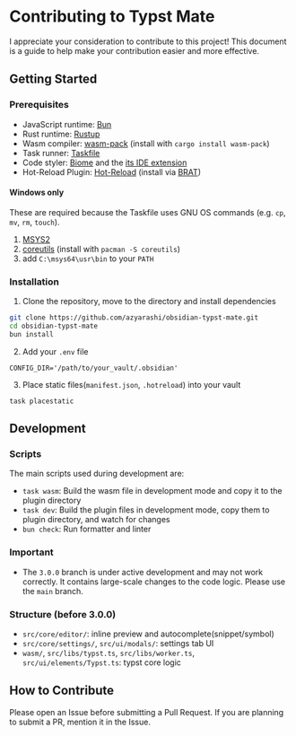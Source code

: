 # Contributing to Typst Mate

I appreciate your consideration to contribute to this project!
This document is a guide to help make your contribution easier and more effective.

## Getting Started

### Prerequisites

- JavaScript runtime: [Bun](https://bun.sh)
- Rust runtime: [Rustup](https://rustup.rs)
- Wasm compiler: [wasm-pack](https://drager.github.io/wasm-pack/) (install with `cargo install wasm-pack`)
- Task runner: [Taskfile](https://taskfile.dev)
- Code styler: [Biome](https://biomejs.dev/) and the [its IDE extension](https://biomejs.dev/guides/editors/first-party-extensions/)
- Hot-Reload Plugin: [Hot-Reload](https://github.com/pjeby/hot-reload) (install via [BRAT](https://obsidian.md/plugins?id=obsidian42-brat))

#### Windows only

These are required because the Taskfile uses GNU OS commands (e.g. `cp`, `mv`, `rm`, `touch`).
1. [MSYS2](https://www.msys2.org/)
2. [coreutils](https://packages.msys2.org/packages/coreutils) (install with `pacman -S coreutils`)
3. add `C:\msys64\usr\bin` to your `PATH`

### Installation

1. Clone the repository, move to the directory and install dependencies

```bash
git clone https://github.com/azyarashi/obsidian-typst-mate.git
cd obsidian-typst-mate
bun install
```

2. Add your `.env` file

```
CONFIG_DIR='/path/to/your_vault/.obsidian'
```

3. Place static files(`manifest.json`, `.hotreload`) into your vault

```
task placestatic
```

## Development

### Scripts

The main scripts used during development are:

- `task wasm`: Build the wasm file in development mode and copy it to the plugin directory
- `task dev`:  Build the plugin files in development mode, copy them to plugin directory, and watch for changes
- `bun check`: Run formatter and linter

### Important

- The `3.0.0` branch is under active development and may not work correctly. It contains large-scale changes to the code logic. Please use the `main` branch.

### Structure (before 3.0.0)

- `src/core/editor/`: inline preview and autocomplete(snippet/symbol)
- `src/core/settings/`, `src/ui/modals/`: settings tab UI
- `wasm/`, `src/libs/typst.ts`, `src/libs/worker.ts`, `src/ui/elements/Typst.ts`: typst core logic

## How to Contribute

Please open an Issue before submitting a Pull Request.
If you are planning to submit a PR, mention it in the Issue.

